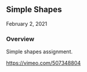 ## Simple Shapes
February 2, 2021

### Overview
Simple shapes assignment.

https://vimeo.com/507348804

